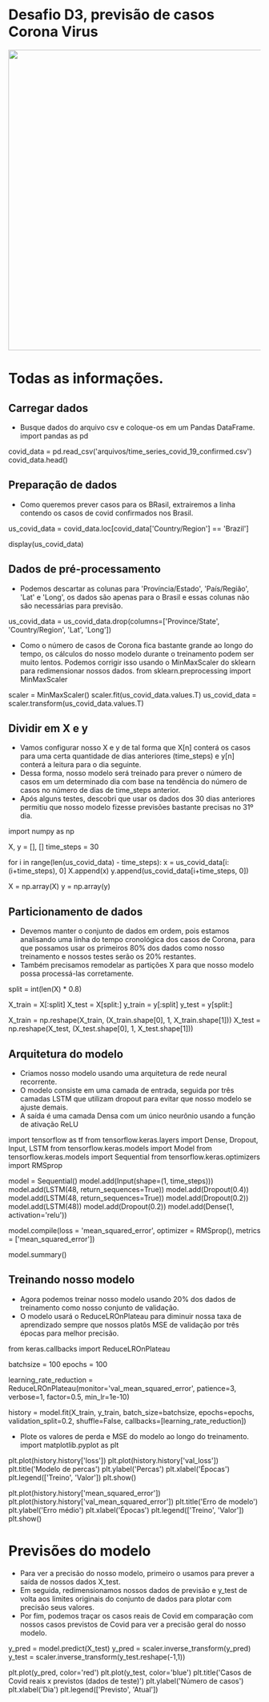 # Desafio D3, previsão de casos Corona Virus


<p align="center">
    <img src="gif.gif" width=600px>
</p>

# Todas as informações.
## Carregar dados
* Busque dados do arquivo csv e coloque-os em um Pandas DataFrame.
import pandas as pd

covid_data = pd.read_csv('arquivos/time_series_covid_19_confirmed.csv')
covid_data.head()
## Preparação de dados
* Como queremos prever casos para os BRasil, extrairemos a linha contendo os casos de covid confirmados nos Brasil.

us_covid_data = covid_data.loc[covid_data['Country/Region'] == 'Brazil']

display(us_covid_data)
## Dados de pré-processamento
* Podemos descartar as colunas para 'Província/Estado', 'País/Região', 'Lat' e 'Long', os dados são apenas para o Brasil e essas colunas não são necessárias para previsão.

us_covid_data = us_covid_data.drop(columns=['Province/State', 'Country/Region', 'Lat', 'Long'])

* Como o número de casos de Corona fica bastante grande ao longo do tempo, os cálculos do nosso modelo durante o treinamento podem ser muito lentos. Podemos corrigir isso usando o MinMaxScaler do sklearn para redimensionar nossos dados.
from sklearn.preprocessing import MinMaxScaler

scaler = MinMaxScaler()
scaler.fit(us_covid_data.values.T)
us_covid_data = scaler.transform(us_covid_data.values.T)

## Dividir em X e y
* Vamos configurar nosso X e y de tal forma que X[n] conterá os casos para uma certa quantidade de dias anteriores (time_steps) e y[n] conterá a leitura para o dia seguinte.
* Dessa forma, nosso modelo será treinado para prever o número de casos em um determinado dia com base na tendência do número de casos no número de dias de time_steps anterior.
* Após alguns testes, descobri que usar os dados dos 30 dias anteriores permitiu que nosso modelo fizesse previsões bastante precisas no 31º dia.


import numpy as np

X, y = [], []
time_steps = 30

for i in range(len(us_covid_data) - time_steps):
    x = us_covid_data[i:(i+time_steps), 0]
    X.append(x)
    y.append(us_covid_data[i+time_steps, 0])

X = np.array(X)
y = np.array(y)

## Particionamento de dados
* Devemos manter o conjunto de dados em ordem, pois estamos analisando uma linha do tempo cronológica dos casos de Corona, para que possamos usar os primeiros 80% dos dados como nosso treinamento e nossos testes serão os 20% restantes.
* Também precisamos remodelar as partições X para que nosso modelo possa processá-las corretamente.


split = int(len(X) * 0.8)

X_train = X[:split]
X_test = X[split:]
y_train = y[:split]
y_test = y[split:]

X_train = np.reshape(X_train, (X_train.shape[0], 1, X_train.shape[1]))
X_test = np.reshape(X_test, (X_test.shape[0], 1, X_test.shape[1]))

## Arquitetura do modelo
* Criamos nosso modelo usando uma arquitetura de rede neural recorrente.
* O modelo consiste em uma camada de entrada, seguida por três camadas LSTM que utilizam dropout para evitar que nosso modelo se ajuste demais.
* A saída é uma camada Densa com um único neurônio usando a função de ativação ReLU


import tensorflow as tf
from tensorflow.keras.layers import Dense, Dropout, Input, LSTM
from tensorflow.keras.models import Model
from tensorflow.keras.models import Sequential
from tensorflow.keras.optimizers import RMSprop

model = Sequential()
model.add(Input(shape=(1, time_steps)))
model.add(LSTM(48, return_sequences=True))
model.add(Dropout(0.4))
model.add(LSTM(48, return_sequences=True))
model.add(Dropout(0.2))
model.add(LSTM(48))
model.add(Dropout(0.2))
model.add(Dense(1, activation='relu'))


model.compile(loss = 'mean_squared_error',
              optimizer = RMSprop(),
              metrics = ['mean_squared_error'])

model.summary()


## Treinando  nosso modelo
* Agora podemos treinar nosso modelo usando 20% dos dados de treinamento como nosso conjunto de validação.
* O modelo usará o ReduceLROnPlateau para diminuir nossa taxa de aprendizado sempre que nossos platôs MSE de validação por três épocas para melhor precisão.


from keras.callbacks import ReduceLROnPlateau

batchsize = 100
epochs =  100

learning_rate_reduction = ReduceLROnPlateau(monitor='val_mean_squared_error', 
                                            patience=3, 
                                            verbose=1, 
                                            factor=0.5, 
                                            min_lr=1e-10)

history = model.fit(X_train,
                    y_train,
                    batch_size=batchsize,
                    epochs=epochs,
                    validation_split=0.2,
                    shuffle=False,
                    callbacks=[learning_rate_reduction])
* Plote os valores de perda e MSE do modelo ao longo do treinamento.
import matplotlib.pyplot as plt

plt.plot(history.history['loss'])
plt.plot(history.history['val_loss'])
plt.title('Modelo de percas')
plt.ylabel('Percas')
plt.xlabel('Épocas')
plt.legend(['Treino', 'Valor'])
plt.show()

plt.plot(history.history['mean_squared_error'])
plt.plot(history.history['val_mean_squared_error'])
plt.title('Erro de modelo')
plt.ylabel('Erro médio')
plt.xlabel('Épocas')
plt.legend(['Treino', 'Valor'])
plt.show()

# Previsões do modelo
* Para ver a precisão do nosso modelo, primeiro o usamos para prever a saída de nossos dados X_test.
* Em seguida, redimensionamos nossos dados de previsão e y_test de volta aos limites originais do conjunto de dados para plotar com precisão seus valores.
* Por fim, podemos traçar os casos reais de Covid em comparação com nossos casos previstos de Covid para ver a precisão geral do nosso modelo.


y_pred = model.predict(X_test)
y_pred = scaler.inverse_transform(y_pred)
y_test = scaler.inverse_transform(y_test.reshape(-1,1))

plt.plot(y_pred, color='red')
plt.plot(y_test, color='blue')
plt.title('Casos de Covid reais x previstos (dados de teste)')
plt.ylabel('Número de casos')
plt.xlabel('Dia')
plt.legend(['Previsto', 'Atual'])